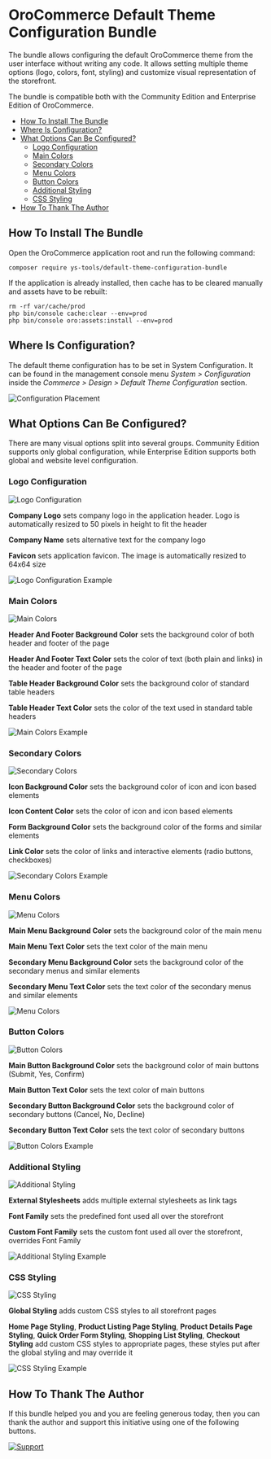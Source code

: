 # OroCommerce Default Theme Configuration Bundle

The bundle allows configuring the default OroCommerce theme from the user interface without writing any code. 
It allows setting multiple theme options (logo, colors, font, styling) and customize visual representation of the storefront.

The bundle is compatible both with the Community Edition and Enterprise Edition of OroCommerce.

* [How To Install The Bundle](#how-to-install-the-bundle)
* [Where Is Configuration?](#where-is-configuration)
* [What Options Can Be Configured?](#what-options-can-be-configured)
    * [Logo Configuration](#logo-configuration)
    * [Main Colors](#main-colors)
    * [Secondary Colors](#secondary-colors)
    * [Menu Colors](#menu-colors)
    * [Button Colors](#button-colors)
    * [Additional Styling](#additional-styling)
    * [CSS Styling](#css-styling)
* [How To Thank The Author](#how-to-thank-the-author)


## How To Install The Bundle

Open the OroCommerce application root and run the following command:

```
composer require ys-tools/default-theme-configuration-bundle
```

If the application is already installed, then cache has to be cleared manually and assets have to be rebuilt:

```
rm -rf var/cache/prod
php bin/console cache:clear --env=prod
php bin/console oro:assets:install --env=prod
```


## Where Is Configuration?

The default theme configuration has to be set in System Configuration. It can be found in the management console menu
_System > Configuration_ inside the _Commerce > Design > Default Theme Configuration_ section.

![Configuration Placement](Resources/doc/img/configuration-placement.png)


## What Options Can Be Configured?

There are many visual options split into several groups. Community Edition supports only global configuration,
while Enterprise Edition supports both global and website level configuration.
 
 
### Logo Configuration

![Logo Configuration](Resources/doc/img/logo-configuration.png)

**Company Logo** sets company logo in the application header. Logo is automatically resized to
50 pixels in height to fit the header

**Company Name** sets alternative text for the company logo

**Favicon** sets application favicon. The image is automatically resized to 64x64 size

![Logo Configuration Example](Resources/doc/img/logo-configuration-example.png)


### Main Colors

![Main Colors](Resources/doc/img/main-colors.png)

**Header And Footer Background Color** sets the background color of both header and footer of the page

**Header And Footer Text Color** sets the color of text (both plain and links) in the header and footer of the page

**Table Header Background Color** sets the background color of standard table headers

**Table Header Text Color** sets the color of the text used in standard table headers

![Main Colors Example](Resources/doc/img/main-colors-example.png)


### Secondary Colors

![Secondary Colors](Resources/doc/img/secondary-colors.png)

**Icon Background Color** sets the background color of icon and icon based elements

**Icon Content Color** sets the color of icon and icon based elements

**Form Background Color** sets the background color of the forms and similar elements

**Link Color** sets the color of links and interactive elements (radio buttons, checkboxes)

![Secondary Colors Example](Resources/doc/img/secondary-colors-example.png)


### Menu Colors

![Menu Colors](Resources/doc/img/menu-colors.png)

**Main Menu Background Color** sets the background color of the main menu

**Main Menu Text Color** sets the text color of the main menu

**Secondary Menu Background Color** sets the background color of the secondary menus and similar elements

**Secondary Menu Text Color** sets the text color of the secondary menus and similar elements

![Menu Colors](Resources/doc/img/menu-colors-example.png)


### Button Colors

![Button Colors](Resources/doc/img/button-colors.png)

**Main Button Background Color** sets the background color of main buttons (Submit, Yes, Confirm)

**Main Button Text Color** sets the text color of main buttons

**Secondary Button Background Color**  sets the background color of secondary buttons (Cancel, No, Decline)

**Secondary Button Text Color** sets the text color of secondary buttons

![Button Colors Example](Resources/doc/img/button-colors-example.png)


### Additional Styling

![Additional Styling](Resources/doc/img/additional-styling.png)

**External Stylesheets** adds multiple external stylesheets as link tags

**Font Family** sets the predefined font used all over the storefront

**Custom Font Family** sets the custom font used all over the storefront, overrides Font Family 

![Additional Styling Example](Resources/doc/img/additional-styling-example.png)


### CSS Styling

![CSS Styling](Resources/doc/img/css-styling.png)

**Global Styling** adds custom CSS styles to all storefront pages 

**Home Page Styling**, **Product Listing Page Styling**, **Product Details Page Styling**, 
**Quick Order Form Styling**, **Shopping List Styling**, **Checkout Styling**
add custom CSS styles to appropriate pages, these styles put after the global styling and
may override it

![CSS Styling Example](Resources/doc/img/css-styling-example.png)


## How To Thank The Author

If this bundle helped you and you are feeling generous today, then you can thank the author
and support this initiative using one of the following buttons.

[![Support](https://raster.shields.io/badge/Support-PayPal-blue.png)](https://paypal.me/yshyshkin)
